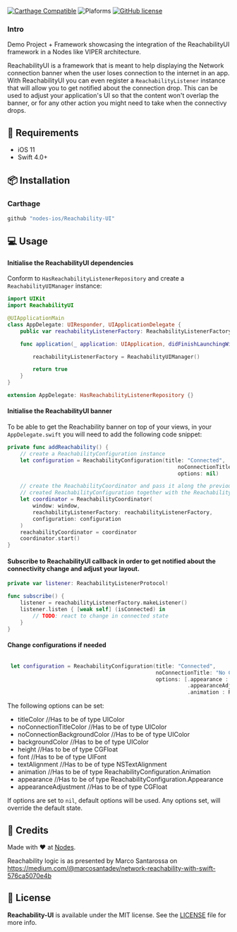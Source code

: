 [![Carthage Compatible](https://img.shields.io/badge/carthage-compatible-4BC51D.svg?style=flat)](https://github.com/Carthage/Carthage)
![Plaforms](https://img.shields.io/badge/platforms-iOS%20-lightgrey.svg)
[![GitHub license](https://img.shields.io/badge/license-MIT-blue.svg)](https://github.com/nodes-ios/Reachability-UI/blob/master/LICENSE)
### Intro

Demo Project + Framework showcasing the integration of the ReachabilityUI framework in a Nodes like VIPER architecture.

ReachabilityUI is a framework that is meant to help displaying the Network connection banner when the user loses connection to the internet in an app.
With ReachabilityUI you can even register a `ReachabilityListener` instance that will allow you to get notified about the connection drop. This can be used to adjust your application's UI so that the content won't overlap the banner, or for any other action you might need to take when the connectivy drops.

## 📝 Requirements

- iOS 11
- Swift 4.0+

## 📦 Installation

### Carthage 
~~~bash
github "nodes-ios/Reachability-UI"
~~~

## 💻 Usage

#### Initialise the ReachabilityUI dependencies

Conform to `HasReachabilityListenerRepository` and create a `ReachabilityUIManager` instance:

```swift
import UIKit
import ReachabilityUI

@UIApplicationMain
class AppDelegate: UIResponder, UIApplicationDelegate {
    public var reachabilityListenerFactory: ReachabilityListenerFactoryProtocol!

    func application(_ application: UIApplication, didFinishLaunchingWithOptions launchOptions: [UIApplication.LaunchOptionsKey: Any]?) -> Bool {

        reachabilityListenerFactory = ReachabilityUIManager()

        return true
    }
}

extension AppDelegate: HasReachabilityListenerRepository {}
```

#### Initialise the ReachabilityUI banner 

To be able to get the Reachability banner on top of your views, in your `AppDelegate.swift` you will need to add the following code snippet: 

```swift
private func addReachability() {
    // create a ReachabilityConfiguration instance  
    let configuration = ReachabilityConfiguration(title: "Connected",
                                                      noConnectionTitle: "No Connection",
                                                      options: nil)

    // create the ReachabilityCoordinator and pass it along the previously
    // created ReachabilityConfiguration together with the ReachabilityListenerFactoryProtocol
    let coordinator = ReachabilityCoordinator(
        window: window,
        reachabilityListenerFactory: reachabilityListenerFactory,
        configuration: configuration
    )
    reachabilityCoordinator = coordinator
    coordinator.start()
}
```

#### Subscribe to ReachabilityUI callback in order to get notified about the connectivity change and adjust your layout. 

```swift
private var listener: ReachabilityListenerProtocol!

func subscribe() {
    listener = reachabilityListenerFactory.makeListener()
    listener.listen { [weak self] (isConnected) in
        // TODO: react to change in connected state
    }
}

```

#### Change configurations if needed
```swift

 let configuration = ReachabilityConfiguration(title: "Connected",
                                               noConnectionTitle: "No Connection",
                                               options: [.appearance : ReachabilityConfiguration.Appearance.bottom,
                                                         .appearanceAdjustment : CGFloat(-100),
                                                         .animation : ReachabilityConfiguration.Animation.slideAndFadeInOutFromBottom])

```

The following options can be set:
* titleColor //Has to be of type UIColor
* noConnectionTitleColor //Has to be of type UIColor
* noConnectionBackgroundColor //Has to be of type UIColor
* backgroundColor //Has to be of type UIColor
* height //Has to be of type CGFloat
* font //Has to be of type UIFont
* textAlignment //Has to be of type NSTextAlignment
* animation //Has to be of type ReachabilityConfiguration.Animation
* appearance //Has to be of type ReachabilityConfiguration.Appearance
* appearanceAdjustment //Has to be of type CGFloat

If options are set to `nil`, default options will be used. Any options set, will override the default state.

## 👥 Credits
Made with ❤️ at [Nodes](http://nodesagency.com).

Reachability logic is as presented by Marco Santarossa on https://medium.com/@marcosantadev/network-reachability-with-swift-576ca5070e4b

## 📄 License
**Reachability-UI** is available under the MIT license. See the [LICENSE](https://github.com/nodes-ios/Reachability-UI/blob/master/LICENSE) file for more info.
